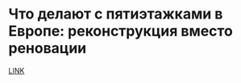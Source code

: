 # Что делают с пятиэтажками в Европе: реконструкция вместо реновации



[LINK](https://varlamov.ru/2359727.html)